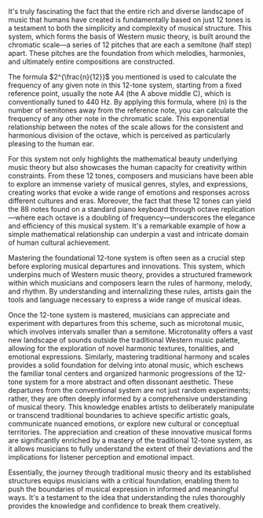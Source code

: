 It's truly fascinating the fact that the entire rich and diverse landscape of music that humans have created is fundamentally based on just 12 tones is a testament to both the simplicity and complexity of musical structure. This system, which forms the basis of Western music theory, is built around the chromatic scale—a series of 12 pitches that are each a semitone (half step) apart. These pitches are the foundation from which melodies, harmonies, and ultimately entire compositions are constructed.

The formula $2^{\frac{n}{12}}$ you mentioned is used to calculate the frequency of any given note in this 12-tone system, starting from a fixed reference point, usually the note A4 (the A above middle C), which is conventionally tuned to 440 Hz. By applying this formula, where \(n\) is the number of semitones away from the reference note, you can calculate the frequency of any other note in the chromatic scale. This exponential relationship between the notes of the scale allows for the consistent and harmonious division of the octave, which is perceived as particularly pleasing to the human ear.

For this system not only highlights the mathematical beauty underlying music theory but also showcases the human capacity for creativity within constraints. From these 12 tones, composers and musicians have been able to explore an immense variety of musical genres, styles, and expressions, creating works that evoke a wide range of emotions and responses across different cultures and eras. Moreover, the fact that these 12 tones can yield the 88 notes found on a standard piano keyboard through octave replication—where each octave is a doubling of frequency—underscores the elegance and efficiency of this musical system. It's a remarkable example of how a simple mathematical relationship can underpin a vast and intricate domain of human cultural achievement.

Mastering the foundational 12-tone system is often seen as a crucial step before exploring musical departures and innovations. This system, which underpins much of Western music theory, provides a structured framework within which musicians and composers learn the rules of harmony, melody, and rhythm. By understanding and internalizing these rules, artists gain the tools and language necessary to express a wide range of musical ideas.

Once the 12-tone system is mastered, musicians can appreciate and experiment with departures from this scheme, such as microtonal music, which involves intervals smaller than a semitone. Microtonality offers a vast new landscape of sounds outside the traditional Western music palette, allowing for the exploration of novel harmonic textures, tonalities, and emotional expressions. Similarly, mastering traditional harmony and scales provides a solid foundation for delving into atonal music, which eschews the familiar tonal centers and organized harmonic progressions of the 12-tone system for a more abstract and often dissonant aesthetic. These departures from the conventional system are not just random experiments; rather, they are often deeply informed by a comprehensive understanding of musical theory. This knowledge enables artists to deliberately manipulate or transcend traditional boundaries to achieve specific artistic goals, communicate nuanced emotions, or explore new cultural or conceptual territories. The appreciation and creation of these innovative musical forms are significantly enriched by a mastery of the traditional 12-tone system, as it allows musicians to fully understand the extent of their deviations and the implications for listener perception and emotional impact.

Essentially, the journey through traditional music theory and its established structures equips musicians with a critical foundation, enabling them to push the boundaries of musical expression in informed and meaningful ways. It's a testament to the idea that understanding the rules thoroughly provides the knowledge and confidence to break them creatively.
